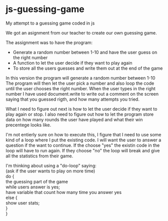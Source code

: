 # js-guessing-game
My attempt to a guessing game coded in js

We got an asignment from our teacher to create our own guessing game.

The assignment was to have the program:
- Generate a random number between 1-10 and have the user guess on the right number
- A function to let the user decide if they want to play again
- To store all the users guesses and write them out at the end of the game 

In this version the program will generate a random number between 1-10
The program will then let the user pick a number and also loop the code until the user chooses the right number.
When the user types in the right number I have used document.write to write out a comment on the screen saying that you guessed rigth, and how many attempts you tried.

What I need to figure out next is how to let the user decide if they want to play again or stop.
I also need to figure out how to let the program store data on how many rounds the user have played and what their win precentege looks like.

I'm not entierly sure on how to execute this, I figure that I need to use some kind of a loop where I put the existing code. I will want the user to answer a question if the want to continue.
If the choose "yes" the existin code in the loop will have to run again. If they choose "no" the loop will break and give all the statistics from their game.

I'm thinking about using a "do-loop" saying:</br>
(ask if the user wants to play on more time)</br>
do { </br>
  the guessing part of the game</br>
while users answer is yes;</br>
  have variable that count how many time you answer yes</br>
else {</br>
show user stats;</br>
}</br>
}





